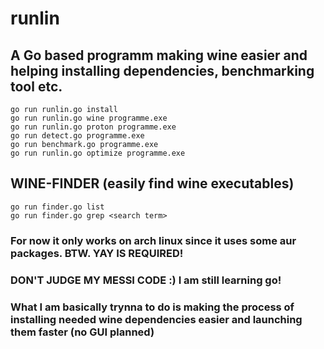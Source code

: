 # runlin
## A Go based programm making wine easier and helping installing dependencies, benchmarking tool etc.

    go run runlin.go install 
    go run runlin.go wine programme.exe
    go run runlin.go proton programme.exe
    go run detect.go programme.exe
    go run benchmark.go programme.exe
    go run runlin.go optimize programme.exe

## WINE-FINDER (easily find wine executables)

    go run finder.go list
    go run finder.go grep <search term>

### For now it only works on arch linux since it uses some aur packages. BTW. YAY IS REQUIRED!

### DON'T JUDGE MY MESSI CODE :) I am still learning go!
### What I am basically trynna to do is making the process of installing needed wine dependencies easier and launching them faster (no GUI planned)


